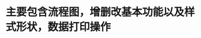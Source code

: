 # 主要包含流程图，增删改基本功能以及样式形状，数据打印操作

<ClientOnly>
<FlowChart  style="width:1100px !important ;  position: relative; left: -136px;"  ></FlowChart>
</ClientOnly>
